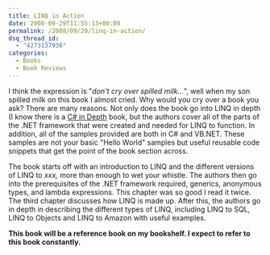 ```yaml
---
title: LINQ in Action
date: 2008-09-29T11:55:13+00:00
permalink: /2008/09/29/linq-in-action/
dsq_thread_id:
  - "4273137936"
categories:
  - Books
  - Book Reviews
---
```

I think the expression is "_don't cry over spilled milk..._", well when my son spilled milk on this book I almost cried. Why would you cry over a book you ask? There are many reasons.  Not only does the book go into LINQ in depth (I know there is a [C# in Depth](http://www.amazon.com/gp/product/1933988363?ie=UTF8&tag=beyondthebasic0e&linkCode=as2&camp=1789&creative=9325&creativeASIN=1933988363) book, but the authors cover all of the parts of the .NET framework that were created and needed for LINQ to function. In addition, all of the samples provided are both in C# and VB.NET. These samples are not your basic "Hello World" samples but useful reusable code snippets that get the point of the book section across.

The book starts off with an introduction to LINQ and the different versions of LINQ to _xxx,_ more than enough to wet your whistle. The authors then go into the prerequisites of the .NET framework required, generics, anonymous types, and lambda expressions.  This chapter was so good I read it twice.  The third chapter discusses how LINQ is made up.  After this, the authors go in depth in describing the different types of LINQ, including LINQ to SQL, LINQ to Objects and LINQ to Amazon with useful examples.

**This book will be a reference book on my bookshelf.  I expect to refer to this book constantly.**